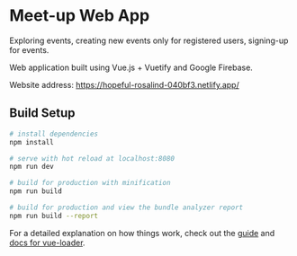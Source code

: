 # Meet-up Web App
Exploring events, creating new events only for registered users, signing-up for events.

Web application built using Vue.js + Vuetify and Google Firebase.

Website address: https://hopeful-rosalind-040bf3.netlify.app/

## Build Setup

``` bash
# install dependencies
npm install

# serve with hot reload at localhost:8080
npm run dev

# build for production with minification
npm run build

# build for production and view the bundle analyzer report
npm run build --report
```

For a detailed explanation on how things work, check out the [guide](http://vuejs-templates.github.io/webpack/) and [docs for vue-loader](http://vuejs.github.io/vue-loader).
